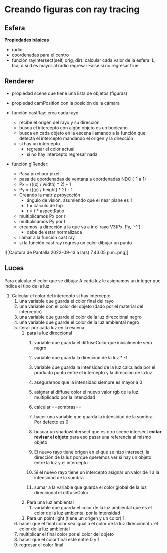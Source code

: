 # Creando figuras con ray tracing

## Esfera
**Propiedades básicas**
- radio
- coordenadas para el centro
- función rayIntersect(self, orig, dir):
	calcular cada valor de la esfera: L, tca, d
	si d es mayor al radio regresar False
	si no regresar true
	


## Renderer
- propiedad scene que tiene una lista de objetos (figuras)
- propiedad camPosition con la posición de la cámara
- función castRay: crea cada rayo
	- recibe el origen del rayo y su dirección
	- busca el intercepto con algún objeto es un booleano
	- busca en cada objeto en la escena llamando a la función que detecta el intercepto mandando el origen y la dirección
	- si hay un intercepto
		- regresar el color actual
		- si no hay intercepto regresar nada

- función glRender: 
	- Pasa pixel por pixel
	- pasa de coordenadas de ventana a coordenadas NDC (-1 a 1)
	- Px  = (((x) / width) * 2) - 1
	- Py = (((y) / height) * 2) - 1
	- Creando la matriz proyección 
		- ángulo de visión, asumiendo que el near plane es 1
		- t = cálculo de top
		- r = t * aspectRatio
	- multiplicamos Px por r 
	- multiplicamos Py por t
	- creamos la dirección a la que va a ir el rayo V3(Px, Py, '-1') 
		- debe de estar normalizada
	- llamar a la función cast ray
	- si la función cast ray regresa un color dibujar un punto 








![[Captura de Pantalla 2022-09-13 a la(s) 7.43.05 p.m..png]]


## Luces

Para calcular el color que se dibuja:
A cada luz le asignamos un integer que indica el tipo de la luz

1. Calcular el color del intercepto si hay intercepto
	1. una variable que guarda el color final del rayo
	2. una variable con el color del objeto (dado por el material del intercepto)
	3. una variable que guarde el color de la luz direccional negro
	4. una variable que guarde el color de la luz ambiental negro
	5. iterar por cada luz en la escena
		1. para la luz direccional
			1. variable que guarda el diffuseColor que inicialmente sera negro
			2. variable que guarda la direccion de la luz * -1
			3. variable que guarda la intensidad de la luz calculada por el producto punto entre el intercepto y la dirección de la luz
			4. asegurarnos que la intensidad siempre es mayor a 0
			5. asignar al diffuse color el nuevo valor rgb de la luz multiplicado por la intencidad
			
			7. calcular ==sombras==
			8. hacer una variable que guarda la intensidad de la sombra. Por defecto es 0
			9. buscar un shadowIntersect que es otro scene intersect **evitar revisar el objeto** para eso pasar una referencia al mismo objeto
			10. El nuevo rayo tiene origen en el que se hizo intersect, la dirección de la luz porque queremos ver si hay un objeto entre la luz y el intercepto
			11. Si el nuevo rayo tiene un intercepto asignar un valor de 1 a la intensidad de la sombra
			12.  sumar a la variable que guarda el color global de la luz direccional el diffuseColor
		2. Para una luz ambiental
			1. variable que guarda el color de la luz ambiental que es el color de la luz ambiental por la intensidad
		3. Para un point light (tiene un origen y un color)
			1. 
	1. hacer que el final color sea igual a el color de la luz direccional + el color de la luz ambiental
	2. multiplicar el final color por el color del objeto
	3. hacer que el color final este entre 0 y 1
	4. regresar el color final
